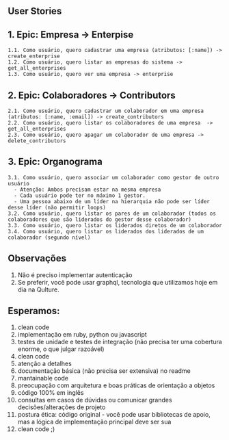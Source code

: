 ## User Stories
  
  ## 1. Epic: Empresa -> Enterpise
    1.1. Como usuário, quero cadastrar uma empresa (atributos: [:name]) -> create_enterprise
    1.2. Como usuário, quero listar as empresas do sistema -> get_all_enterprises
    1.3. Como usuário, quero ver uma empresa -> enterprise
  
  ## 2. Epic: Colaboradores -> Contributors
    2.1. Como usuário, quero cadastrar um colaborador em uma empresa (atributos: [:name, :email]) -> create_contributors
    2.2. Como usuário, quero listar os colaboradores de uma empresa  -> get_all_enterprises
    2.3. Como usuário, quero apagar um colaborador de uma empresa -> delete_contributors
  
  ## 3. Epic: Organograma
    3.1. Como usuário, quero associar um colaborador como gestor de outro usuário
      - Atenção: Ambos precisam estar na mesma empresa
      - Cada usuário pode ter no máximo 1 gestor.
      - Uma pessoa abaixo de um líder na hierarquia não pode ser líder desse líder (não permitir loops)
    3.2. Como usuário, quero listar os pares de um colaborador (todos os colaboradores que são liderados do gestor desse colaborador)
    3.3. Como usuário, quero listar os liderados diretos de um colaborador
    3.4. Como usuário, quero listar os liderados dos liderados de um colaborador (segundo nível)
    
## Observações
  1. Não é preciso implementar autenticação
  2. Se preferir, você pode usar graphql, tecnologia que utilizamos hoje em dia na Qulture.

## Esperamos:
  1. clean code
  2. implementação em ruby, python ou javascript
  3. testes de unidade e testes de integração (não precisa ter uma cobertura enorme, o que julgar razoável)
  4. clean code
  5. atenção a detalhes
  6. documentação básica (não precisa ser extensiva) no readme 
  7. mantainable code
  8. preocupação com arquitetura e boas práticas de orientação a objetos
  9. código 100% em inglês
  10. consultas em casos de dúvidas ou comunicar grandes decisões/alterações de projeto
  11. postura ética: código original - você pode usar bibliotecas de apoio, mas a lógica de implementação principal deve ser sua
  12. clean code ;)